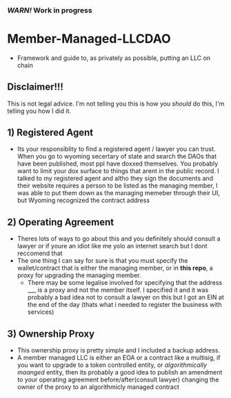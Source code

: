 ### *WARN!* Work in progress
# Member-Managed-LLCDAO
- Framework and guide to, as privately as possible, putting an LLC on chain

## Disclaimer!!!
This is not legal advice. I'm not telling you this is how you *should* do this,
I'm telling you how I did it.


## 1) Registered Agent 
- Its your responsiblity to find a registered agent / lawyer you can trust.
When you go to wyoming secertary of state and search the DAOs that have been published,
most ppl have doxxed themselves. You probably want to limit your dox surface to things 
that arent in the public record. I talked to my registered agent and altho they sign the
documents and their website requires a person to be listed as the managing member, 
I was able to put them down as the managing memeber through their UI, but Wyoming 
recognized the contract address  

## 2) Operating Agreement
- Theres lots of ways to go about this and you definitely should consult a lawyer
or if youre an idiot like me yolo an internet search but I dont reccomend that 
- The one thing I can say for sure is that you must specify the wallet/contract 
that is either the managing member, or in **this repo**, a proxy for upgrading
the managing member.
  - There may be some legalise involved for specifying that the address ___
   is a proxy and not the member itself. I specified it and it was probably
   a bad idea not to consult a lawyer on this but I got an EIN at the end
   of the day (thats what i needed to register the business with services)
   

## 3) Ownership Proxy
- This ownership proxy is pretty simple and I included a backup address.
- A member managed LLC is either an EOA or a contract like a multisig,
  if you want to upgrade to a token controlled entity, or 
  *algorithmically maanged* entity, then its probably a good idea to 
  publish an amendment to your operating agreement before/after(consult lawyer)
  changing the owner of the proxy to an algorithmicly managed contract
  



